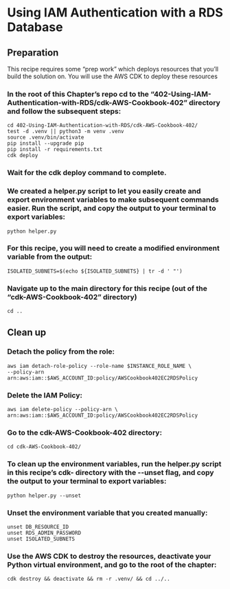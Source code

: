 # Using IAM Authentication with a RDS Database
## Preparation
This recipe requires some “prep work” which deploys resources that you’ll build the solution on. You will use the AWS CDK to deploy these resources

### In the root of this Chapter’s repo cd to the “402-Using-IAM-Authentication-with-RDS/cdk-AWS-Cookbook-402” directory and follow the subsequent steps: 
```
cd 402-Using-IAM-Authentication-with-RDS/cdk-AWS-Cookbook-402/
test -d .venv || python3 -m venv .venv
source .venv/bin/activate
pip install --upgrade pip
pip install -r requirements.txt
cdk deploy
```

### Wait for the cdk deploy command to complete. 

### We created a helper.py script to let you easily create and export environment variables to make subsequent commands easier. Run the script, and copy the output to your terminal to export variables:

`python helper.py`

### For this recipe, you will need to create a modified environment variable from the output: 

`ISOLATED_SUBNETS=$(echo ${ISOLATED_SUBNETS} | tr -d ' "')`

### Navigate up to the main directory for this recipe (out of the “cdk-AWS-Cookbook-402” directory)

`cd ..`


## Clean up 
### Detach the policy from the role:
```
aws iam detach-role-policy --role-name $INSTANCE_ROLE_NAME \
--policy-arn arn:aws:iam::$AWS_ACCOUNT_ID:policy/AWSCookbook402EC2RDSPolicy
```

### Delete the IAM Policy:
```
aws iam delete-policy --policy-arn \
arn:aws:iam::$AWS_ACCOUNT_ID:policy/AWSCookbook402EC2RDSPolicy
```

### Go to the cdk-AWS-Cookbook-402 directory:

`cd cdk-AWS-Cookbook-402/`

### To clean up the environment variables, run the helper.py script in this recipe’s cdk- directory with the --unset flag, and copy the output to your terminal to export variables:

`python helper.py --unset`

### Unset the environment variable that you created manually:
```
unset DB_RESOURCE_ID
unset RDS_ADMIN_PASSWORD
unset ISOLATED_SUBNETS
```

### Use the AWS CDK to destroy the resources, deactivate your Python virtual environment, and go to the root of the chapter:

`cdk destroy && deactivate && rm -r .venv/ && cd ../..`

